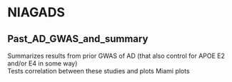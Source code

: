 # NIAGADS

## Past_AD_GWAS_and_summary
Summarizes results from prior GWAS of AD (that also control for APOE E2 and/or E4 in some way)  
Tests correlation between these studies and plots Miami plots 
